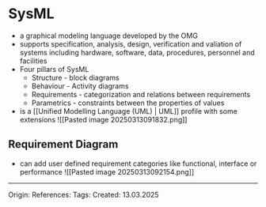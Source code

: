 # SysML

- a graphical modeling language developed by the OMG
- supports specification, analysis, design, verification and valiation of systems including hardware, software, data, procedures, personnel and facilities
- Four pillars of SysML
	- Structure - block diagrams
	- Behaviour - Activity diagrams
	- Requirements - categorization and relations between requirements
	- Parametrics - constraints between the properties of values
- is a [[Unified Modelling Language (UML) | UML]] profile with some extensions
![[Pasted image 20250313091832.png]]

## Requirement Diagram

- can add user defined requirement categories like functional, interface or performance
![[Pasted image 20250313092154.png]]

---

Origin: 
References: 
Tags: 
Created: 13.03.2025

